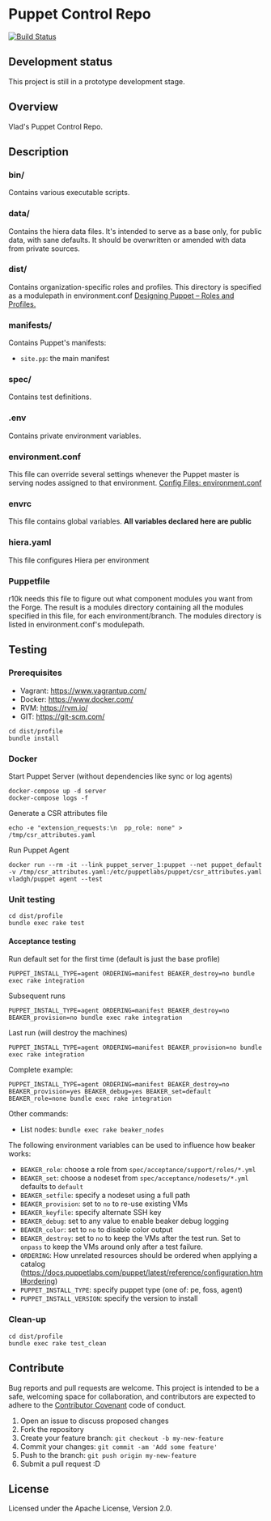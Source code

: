 # Puppet Control Repo
  [![Build Status](https://travis-ci.org/vghn/puppet.svg?branch=master)](https://travis-ci.org/vghn/puppet)

## Development status ##
This project is still in a prototype development stage.

## Overview
Vlad's Puppet Control Repo.

## Description
### bin/
Contains various executable scripts.

### data/
Contains the hiera data files. It's intended to serve as a base only, for
public data, with sane defaults. It should be overwritten or amended with data
from private sources.

### dist/
Contains organization-specific roles and profiles.
This directory is specified as a modulepath in environment.conf
[Designing Puppet – Roles and Profiles.](http://www.craigdunn.org/2012/05/239/)

### manifests/
Contains Puppet's manifests:
  - `site.pp`: the main manifest

### spec/
Contains test definitions.

### .env
Contains private environment variables.

### environment.conf
This file can override several settings whenever the Puppet master is serving
nodes assigned to that environment.
[Config Files: environment.conf](https://docs.puppetlabs.com/puppet/latest/reference/config_file_environment.html)

### envrc
This file contains global variables.
**All variables declared here are public**

### hiera.yaml
This file configures Hiera per environment

### Puppetfile
r10k needs this file to figure out what component modules you want from the
Forge. The result is a modules directory containing all the modules specified in
this file, for each environment/branch. The modules directory is listed in
environment.conf's modulepath.

## Testing
### Prerequisites

- Vagrant: https://www.vagrantup.com/
- Docker: https://www.docker.com/
- RVM: https://rvm.io/
- GIT: https://git-scm.com/

```
cd dist/profile
bundle install
```

### Docker
Start Puppet Server (without dependencies like sync or log agents)
```
docker-compose up -d server
docker-compose logs -f
```

Generate a CSR attributes file
```
echo -e "extension_requests:\n  pp_role: none" > /tmp/csr_attributes.yaml
```

Run Puppet Agent
```
docker run --rm -it --link puppet_server_1:puppet --net puppet_default -v /tmp/csr_attributes.yaml:/etc/puppetlabs/puppet/csr_attributes.yaml vladgh/puppet agent --test
```

### Unit testing
```
cd dist/profile
bundle exec rake test
```

#### Acceptance testing

Run default set for the first time (default is just the base profile)
```
PUPPET_INSTALL_TYPE=agent ORDERING=manifest BEAKER_destroy=no bundle exec rake integration
```

Subsequent runs
```
PUPPET_INSTALL_TYPE=agent ORDERING=manifest BEAKER_destroy=no BEAKER_provision=no bundle exec rake integration
```

Last run (will destroy the machines)
```
PUPPET_INSTALL_TYPE=agent ORDERING=manifest BEAKER_provision=no bundle exec rake integration
```

Complete example:
```
PUPPET_INSTALL_TYPE=agent ORDERING=manifest BEAKER_destroy=no BEAKER_provision=yes BEAKER_debug=yes BEAKER_set=default BEAKER_role=none bundle exec rake integration
```

Other commands:
* List nodes: `bundle exec rake beaker_nodes`

The following environment variables can be used to influence how beaker works:

* `BEAKER_role`: choose a role from `spec/acceptance/support/roles/*.yml`
* `BEAKER_set`: choose a nodeset from `spec/acceptance/nodesets/*.yml`
                defaults to `default`
* `BEAKER_setfile`: specify a nodeset using a full path
* `BEAKER_provision`: set to `no` to re-use existing VMs
* `BEAKER_keyfile`: specify alternate SSH key
* `BEAKER_debug`: set to any value to enable beaker debug logging
* `BEAKER_color`: set to `no` to disable color output
* `BEAKER_destroy`: set to `no` to keep the VMs after the test run. Set to
                    `onpass` to keep the VMs around only after a test failure.
* `ORDERING`: How unrelated resources should be ordered when applying a
              catalog (https://docs.puppetlabs.com/puppet/latest/reference/configuration.html#ordering)
* `PUPPET_INSTALL_TYPE`: specify puppet type (one of: pe, foss, agent)
* `PUPPET_INSTALL_VERSION`: specify the version to install

### Clean-up

```
cd dist/profile
bundle exec rake test_clean
```

## Contribute

Bug reports and pull requests are welcome. This project is intended to be a safe, welcoming space for collaboration, and contributors are expected to adhere to the [Contributor Covenant](http://contributor-covenant.org) code of conduct.

1. Open an issue to discuss proposed changes
2. Fork the repository
3. Create your feature branch: `git checkout -b my-new-feature`
4. Commit your changes: `git commit -am 'Add some feature'`
5. Push to the branch: `git push origin my-new-feature`
6. Submit a pull request :D

## License
Licensed under the Apache License, Version 2.0.
